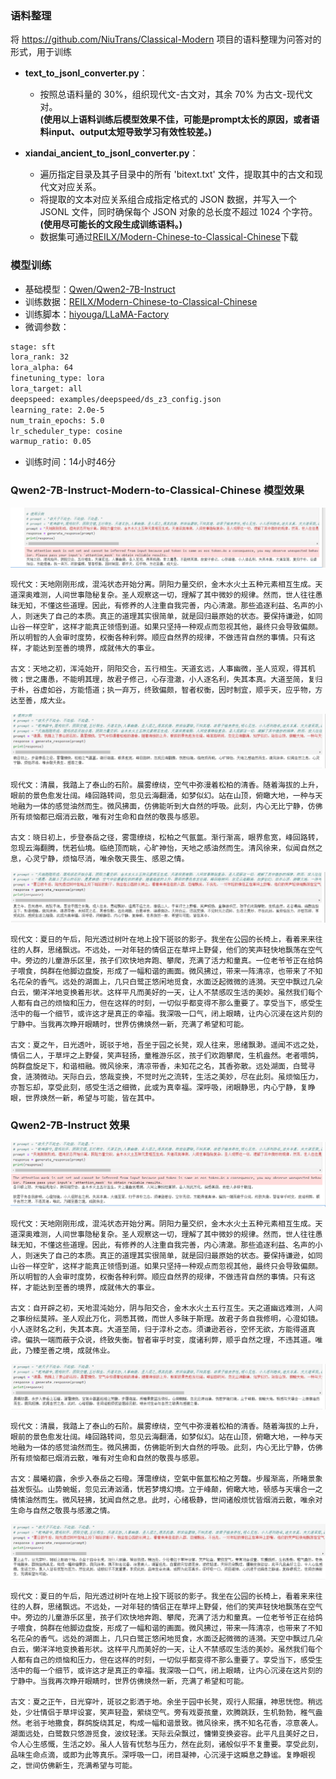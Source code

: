 ### 语料整理
将 https://github.com/NiuTrans/Classical-Modern 项目的语料整理为问答对的形式，用于训练
- **text_to_jsonl_converter.py**：
  - 按照总语料量的 30%，组织现代文-古文对，其余 70% 为古文-现代文对。</br>
**(使用以上语料训练后模型效果不佳，可能是prompt太长的原因，或者语料input、output太短导致学习有效性较差。)**

- **xiandai_ancient_to_jsonl_converter.py**：
  - 遍历指定目录及其子目录中的所有 'bitext.txt' 文件，提取其中的古文和现代文对应关系。
  - 将提取的文本对应关系组合成指定格式的 JSON 数据，并写入一个 JSONL 文件，同时确保每个 JSON 对象的总长度不超过 1024 个字符。</br>
**(使用尽可能长的文段生成训练语料。)**
  - 数据集可通过[REILX/Modern-Chinese-to-Classical-Chinese](https://huggingface.co/datasets/REILX/Modern-Chinese-to-Classical-Chinese)下载

### 模型训练
- 基础模型：[Qwen/Qwen2-7B-Instruct](https://huggingface.co/Qwen/Qwen2-7B-Instruct)
- 训练数据：[REILX/Modern-Chinese-to-Classical-Chinese](https://huggingface.co/datasets/REILX/Modern-Chinese-to-Classical-Chinese)
- 训练脚本：[hiyouga/LLaMA-Factory](https://github.com/hiyouga/LLaMA-Factory)
- 微调参数：
```bash
stage: sft
lora_rank: 32
lora_alpha: 64
finetuning_type: lora
lora_target: all
deepspeed: examples/deepspeed/ds_z3_config.json
learning_rate: 2.0e-5
num_train_epochs: 5.0
lr_scheduler_type: cosine
warmup_ratio: 0.05
```
- 训练时间：14小时46分

### Qwen2-7B-Instruct-Modern-to-Classical-Chinese 模型效果
![Qwen2-7B-Instruct-Modern-to-Classical-Chinese](./images/xiandaiwen-guwen-01.PNG)
```text
现代文：天地刚刚形成，混沌状态开始分离。阴阳力量交织，金木水火土五种元素相互生成。天道深奥难测，人间世事隐秘复杂。圣人观察这一切，理解了其中微妙的规律。然而，世人往往愚昧无知，不懂这些道理。因此，有修养的人注重自我完善，内心清澈。那些追逐利益、名声的小人，则迷失了自己的本质。真正的道理其实很简单，就是回归最原始的状态。要保持谦逊，如同山谷一样空旷，这样才能真正领悟到道。如果只坚持一种观点而忽视其他，最终只会导致偏颇。所以明智的人会审时度势，权衡各种利弊。顺应自然界的规律，不做违背自然的事情。只有这样，才能达到至善的境界，成就伟大的事业。

古文：天地之初，浑沌始开，阴阳交合，五行相生。天道玄远，人事幽微，圣人览观，得其机微；世之庸愚，不能明其理，故君子修己，心存澄澈，小人逐名利，失其本真。大道至简，复归于朴，谷虚如谷，方能悟道；执一弃万，终致偏颇，智者权衡，因时制宜，顺乎天，应乎物，方达至善，成大业。
```
![Qwen2-7B-Instruct-Modern-to-Classical-Chinese](./images/xiandaiwen-guwen-02.PNG)
```text
现代文：清晨，我踏上了泰山的石阶。晨雾缭绕，空气中弥漫着松柏的清香。随着海拔的上升，眼前的景色愈发壮阔。峰回路转间，忽见云海翻涌，如梦似幻。站在山顶，俯瞰大地，一种与天地融为一体的感觉油然而生。微风拂面，仿佛能听到大自然的呼吸。此刻，内心无比宁静，仿佛所有烦恼都已烟消云散，唯有对生命和自然的敬畏与感恩。

古文：晓日初上，步登泰岳之径，雾霭缭绕，松柏之气氤氲。渐行渐高，眼界愈宽，峰回路转，忽现云海翻腾，恍若仙境。临绝顶而眺，心旷神怡，天地之感油然而生。清风徐来，似闻自然之息，心灵宁静，烦恼尽消，唯余敬天畏生、感恩之情。
```
![Qwen2-7B-Instruct-Modern-to-Classical-Chinese](./images/xiandaiwen-guwen-03.PNG)
```text
现代文：夏日的午后，阳光透过树叶在地上投下斑驳的影子。我坐在公园的长椅上，看着来来往往的人群，思绪飘远。不远处，一对年轻的情侣正在草坪上野餐，他们的笑声轻快地飘荡在空气中。旁边的儿童游乐区里，孩子们欢快地奔跑、攀爬，充满了活力和童真。一位老爷爷正在给鸽子喂食，鸽群在他脚边盘旋，形成了一幅和谐的画面。微风拂过，带来一阵清凉，也带来了不知名花朵的香气。远处的湖面上，几只白鹭正悠闲地觅食，水面泛起微微的涟漪。天空中飘过几朵白云，懒洋洋地变换着形状。这样平凡而美好的一天，让人不禁感叹生活的美妙。虽然我们每个人都有自己的烦恼和压力，但在这样的时刻，一切似乎都变得不那么重要了。享受当下，感受生活中的每一个细节，或许这才是真正的幸福。我深吸一口气，闭上眼睛，让内心沉浸在这片刻的宁静中。当我再次睁开眼睛时，世界仿佛焕然一新，充满了希望和可能。

古文：夏之午，日光透叶，斑驳于地，吾坐于园之长凳，观人往来，思绪飘渺。遥闻不远之处，情侣二人，于草坪之上野餐，笑声轻扬，童稚游乐区，孩子们欢跑攀爬，生机盎然。老者喂鸽，鸽群盘旋足下，和谐相融。微风徐来，清凉带香，未知花之名，其香弥散。远处湖面，白鹭寻食，涟漪微动。天际白云，悠哉变换，不觉时光之流转，生活之美妙，尽在此刻。虽烦恼压力，亦暂忘却，享受此刻，感受生活之细微，此或为真幸福。深呼吸，闭眼静思，内心宁静，复睁眼，世界焕然一新，希望与可能，皆在其中。
```
### Qwen2-7B-Instruct 效果
![Qwen2-7B-Instruct](./images/qwen-01.PNG)
```text
现代文：天地刚刚形成，混沌状态开始分离。阴阳力量交织，金木水火土五种元素相互生成。天道深奥难测，人间世事隐秘复杂。圣人观察这一切，理解了其中微妙的规律。然而，世人往往愚昧无知，不懂这些道理。因此，有修养的人注重自我完善，内心清澈。那些追逐利益、名声的小人，则迷失了自己的本质。真正的道理其实很简单，就是回归最原始的状态。要保持谦逊，如同山谷一样空旷，这样才能真正领悟到道。如果只坚持一种观点而忽视其他，最终只会导致偏颇。所以明智的人会审时度势，权衡各种利弊。顺应自然界的规律，不做违背自然的事情。只有这样，才能达到至善的境界，成就伟大的事业。

古文：自开辟之初，天地混沌始分，阴与阳交合，金木水火土五行互生。天之道幽远难测，人间之事纷纭莫辨。圣人观此万化，洞悉其微，而世人多昧于斯理。故君子务自我修明，心澄如镜。小人逐财名之利，失其本真。大道至简，归于淳朴之态。须谦逊若谷，空怀无欲，方能得道真谛。偏执一端而蔽于众说，终致失衡。智者审乎时变，度诸利弊，顺乎自然之理，不违其道。唯此，乃臻至善之境，成就伟业。
```
![Qwen2-7B-Instruct](./images/qwen-02.PNG)
```text
现代文：清晨，我踏上了泰山的石阶。晨雾缭绕，空气中弥漫着松柏的清香。随着海拔的上升，眼前的景色愈发壮阔。峰回路转间，忽见云海翻涌，如梦似幻。站在山顶，俯瞰大地，一种与天地融为一体的感觉油然而生。微风拂面，仿佛能听到大自然的呼吸。此刻，内心无比宁静，仿佛所有烦恼都已烟消云散，唯有对生命和自然的敬畏与感恩。

古文：晨曦初露，余步入泰岳之石磴。薄霭缭绕，空氣中氤氲松柏之芳馥。步履渐高，所睹景象益发恢弘。山势蜿蜒，忽见云涛汹涌，恍若梦境幻境。立于峰颠，俯瞰大地，顿感与天壤合一之情愫油然而生。微风轻拂，犹闻自然之息。此时，心绪极静，世间诸般烦忧皆烟消云散，唯余对生命与自然之敬畏与感激之情。
```
![Qwen2-7B-Instruct](./images/qwen-03.PNG)
```text
现代文：夏日的午后，阳光透过树叶在地上投下斑驳的影子。我坐在公园的长椅上，看着来来往往的人群，思绪飘远。不远处，一对年轻的情侣正在草坪上野餐，他们的笑声轻快地飘荡在空气中。旁边的儿童游乐区里，孩子们欢快地奔跑、攀爬，充满了活力和童真。一位老爷爷正在给鸽子喂食，鸽群在他脚边盘旋，形成了一幅和谐的画面。微风拂过，带来一阵清凉，也带来了不知名花朵的香气。远处的湖面上，几只白鹭正悠闲地觅食，水面泛起微微的涟漪。天空中飘过几朵白云，懒洋洋地变换着形状。这样平凡而美好的一天，让人不禁感叹生活的美妙。虽然我们每个人都有自己的烦恼和压力，但在这样的时刻，一切似乎都变得不那么重要了。享受当下，感受生活中的每一个细节，或许这才是真正的幸福。我深吸一口气，闭上眼睛，让内心沉浸在这片刻的宁静中。当我再次睁开眼睛时，世界仿佛焕然一新，充满了希望和可能。

古文：夏之正午，日光穿叶，斑驳之影洒于地。余坐于园中长凳，观行人熙攘，神思恍惚。稍远处，少壮情侣于草坪设宴，笑声轻盈，萦绕空气。旁有戏耍孩童，欢腾跳跃，生机勃勃，稚气盎然。老翁于地撒食，群鸽旋绕其足，构成一幅和谐景致。微风徐来，携不知名花香，凉意袭人。湖面远处，白鹭数只悠游觅食，波纹轻漾。天际云朵飘过，慵懒变换姿容。此平凡且美好之日，令人心生感慨，生活之妙。虽人人皆有忧愁与压力，然在此刻，诸般似乎不复重要。享受此刻，品味生命点滴，或即为此等真乐。深呼吸一口，闭目凝神，心沉浸于这瞬息之静谧。复睁眼视之，世间仿佛新生，充满希望与可能。
```